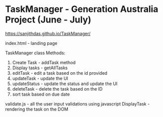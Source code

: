 # TaskManager  - Generation Australia Project (June - July)

https://sanjithdas.github.io/TaskManager/

index.html - landing page

TaskManager class
Methods:
  1. Create Task - addTask method
  2. Display tasks - getAllTasks
  3. editTask - edit a task based on the id provided
  4. updateTask - update the UI
  5. updateStatus - update the status and update the UI
  7. deleteTask - delete the task based on the ID
  8. sort task based on due date
  
  validate.js - all the user input validations using javascript
  DisplayTask - rendering the task on the DOM
  
  
